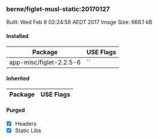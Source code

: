 ### berne/figlet-musl-static:20170127

Built: Wed Feb  8 02:24:58 AEDT 2017
Image Size: 666.1 kB
#### Installed
Package | USE Flags
--------|----------
app-misc/figlet-2.2.5-6 | ``
#### Inherited
Package | USE Flags
--------|----------
#### Purged
- [x] Headers
- [x] Static Libs
